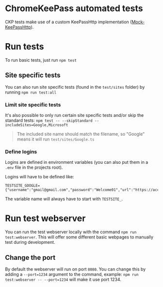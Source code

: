 # ChromeKeePass automated tests

CKP tests make use of a custom KeePassHttp implementation ([Mock-KeePassHttp](https://github.com/RoelVB/Mock-KeePassHttp)). 

# Run tests
To run basic tests, just run `npm test`

## Site specific tests
You can also run site specific tests (found in the `test/sites` folder) by running `npm run test:all`

### Limit site specific tests
It's also possible to only run certain site specific tests and/or skip the standard tests:
`npm test -- --skipStandard --includeSites=Google,Microsoft`
> The included site name should match the filename, so "Google" means it will run `test/sites/Google.ts`

### Define logins
Logins are defined in environment variables (you can also put them in a `.env` file in the projects root).

Logins will have to be defined like:
```
TESTSITE_GOOGLE={"username":"gmail@gmail.com","password":"Welcome01","url":"https://accounts.google.com"}
```
The variable name will always have to start with `TESTSITE_`.

# Run test webserver
You can run the test webserver locally with the command `npm run test:webserver`. This will offer some different basic webpages to manually test during development.

## Change the port
By default the webserver will run on port `8080`. You can change this by adding a `--port=1234` argument to the command, example: `npm run test:webserver -- --port=1234` will make it use port 1234.
